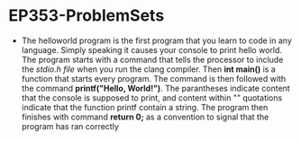 # EP353-ProblemSets

- The helloworld program is the first program that you learn to code in any language. Simply speaking it causes your console to print hello world. The program starts with a command that tells the processor to include the *stdio.h file* when you run the clang compiler. Then **int main()** is a function that starts every program. The command is then followed with the command **printf("Hello, World!")**. The parantheses indicate content that the console is supposed to print, and content within "" quotations indicate that the function printf contain a string. The program then finishes with command **return 0;** as a convention to signal that the program has ran correctly 
